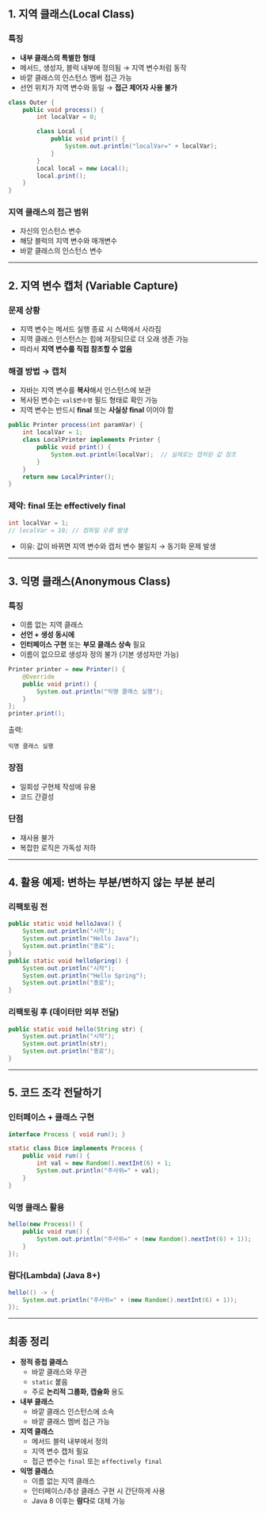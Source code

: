 ## 1. 지역 클래스(Local Class)

### 특징

-   **내부 클래스의 특별한 형태**
-   메서드, 생성자, 블럭 내부에 정의됨 → 지역 변수처럼 동작
-   바깥 클래스의 인스턴스 멤버 접근 가능
-   선언 위치가 지역 변수와 동일 → **접근 제어자 사용 불가**

``` java
class Outer {
    public void process() {
        int localVar = 0;

        class Local {
            public void print() {
                System.out.println("localVar=" + localVar);
            }
        }
        Local local = new Local();
        local.print();
    }
}
```

### 지역 클래스의 접근 범위

-   자신의 인스턴스 변수
-   해당 블럭의 지역 변수와 매개변수
-   바깥 클래스의 인스턴스 변수

------------------------------------------------------------------------

## 2. 지역 변수 캡처 (Variable Capture)

### 문제 상황

-   지역 변수는 메서드 실행 종료 시 스택에서 사라짐
-   지역 클래스 인스턴스는 힙에 저장되므로 더 오래 생존 가능
-   따라서 **지역 변수를 직접 참조할 수 없음**

### 해결 방법 → 캡처

-   자바는 지역 변수를 **복사**해서 인스턴스에 보관
-   복사된 변수는 `val$변수명` 필드 형태로 확인 가능
-   지역 변수는 반드시 **final** 또는 **사실상 final** 이어야 함

``` java
public Printer process(int paramVar) {
    int localVar = 1;
    class LocalPrinter implements Printer {
        public void print() {
            System.out.println(localVar);  // 실제로는 캡처된 값 참조
        }
    }
    return new LocalPrinter();
}
```

### 제약: final 또는 effectively final

``` java
int localVar = 1;
// localVar = 10; // 컴파일 오류 발생
```

-   이유: 값이 바뀌면 지역 변수와 캡처 변수 불일치 → 동기화 문제 발생

------------------------------------------------------------------------

## 3. 익명 클래스(Anonymous Class)

### 특징

-   이름 없는 지역 클래스
-   **선언 + 생성 동시에**
-   **인터페이스 구현** 또는 **부모 클래스 상속** 필요
-   이름이 없으므로 생성자 정의 불가 (기본 생성자만 가능)

``` java
Printer printer = new Printer() {
    @Override
    public void print() {
        System.out.println("익명 클래스 실행");
    }
};
printer.print();
```

출력:

    익명 클래스 실행

### 장점

-   일회성 구현체 작성에 유용
-   코드 간결성

### 단점

-   재사용 불가
-   복잡한 로직은 가독성 저하

------------------------------------------------------------------------

## 4. 활용 예제: 변하는 부분/변하지 않는 부분 분리

### 리팩토링 전

``` java
public static void helloJava() {
    System.out.println("시작");
    System.out.println("Hello Java");
    System.out.println("종료");
}
public static void helloSpring() {
    System.out.println("시작");
    System.out.println("Hello Spring");
    System.out.println("종료");
}
```

### 리팩토링 후 (데이터만 외부 전달)

``` java
public static void hello(String str) {
    System.out.println("시작");
    System.out.println(str);
    System.out.println("종료");
}
```

------------------------------------------------------------------------

## 5. 코드 조각 전달하기

### 인터페이스 + 클래스 구현

``` java
interface Process { void run(); }

static class Dice implements Process {
    public void run() {
        int val = new Random().nextInt(6) + 1;
        System.out.println("주사위=" + val);
    }
}
```

### 익명 클래스 활용

``` java
hello(new Process() {
    public void run() {
        System.out.println("주사위=" + (new Random().nextInt(6) + 1));
    }
});
```

### 람다(Lambda) (Java 8+)

``` java
hello(() -> {
    System.out.println("주사위=" + (new Random().nextInt(6) + 1));
});
```

------------------------------------------------------------------------

## 최종 정리

-   **정적 중첩 클래스**
    -   바깥 클래스와 무관
    -   `static` 붙음
    -   주로 **논리적 그룹화, 캡슐화** 용도
-   **내부 클래스**
    -   바깥 클래스 인스턴스에 소속
    -   바깥 클래스 멤버 접근 가능
-   **지역 클래스**
    -   메서드 블럭 내부에서 정의
    -   지역 변수 캡처 필요
    -   접근 변수는 `final` 또는 `effectively final`
-   **익명 클래스**
    -   이름 없는 지역 클래스
    -   인터페이스/추상 클래스 구현 시 간단하게 사용
    -   Java 8 이후는 **람다**로 대체 가능
